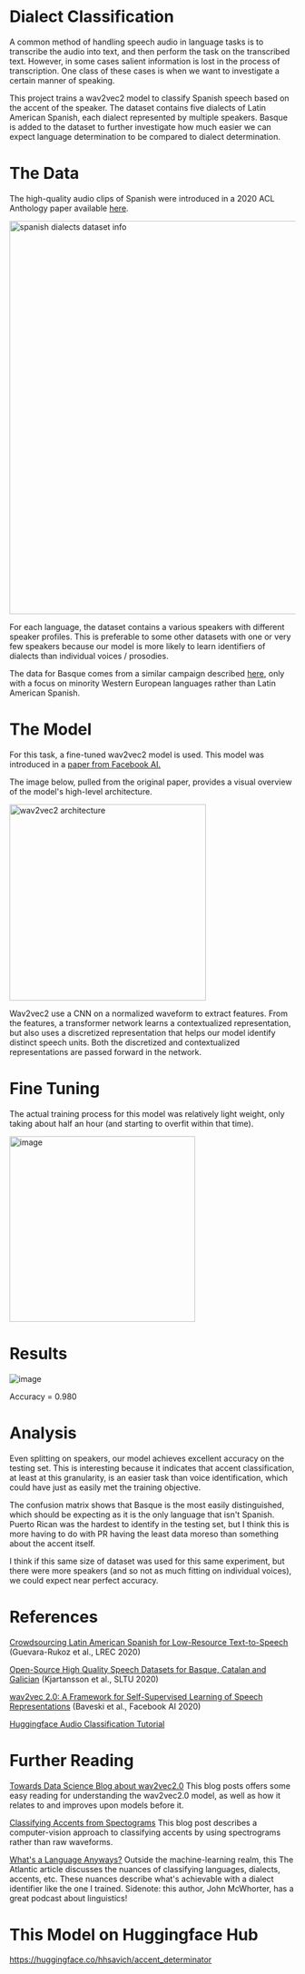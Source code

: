 # Dialect Classification

A common method of handling speech audio in language tasks is to transcribe the audio into text, and then perform the task on the transcribed text. However, in some cases salient information is lost in the process of transcription. One class of these cases is when we want to investigate a certain manner of speaking.

This project trains a wav2vec2 model to classify Spanish speech based on the accent of the speaker. The dataset contains five dialects of Latin American Spanish, each dialect represented by multiple speakers. Basque is added to the dataset to further investigate how much easier we can expect language determination to be compared to dialect determination.

# The Data

The high-quality audio clips of Spanish were introduced in a 2020 ACL Anthology paper available [here](https://aclanthology.org/2020.lrec-1.801/).

<img width="693" alt="spanish dialects dataset info" src="https://user-images.githubusercontent.com/46304188/204838210-5680d0cf-6e33-47c2-9cfc-88ecca5d7633.png">

For each language, the dataset contains a various speakers with different speaker profiles. This is preferable to some other datasets with one or very few speakers because our model is more likely to learn identifiers of dialects than individual voices / prosodies.

The data for Basque comes from a similar campaign described [here](https://aclanthology.org/2020.sltu-1.3/), only with a focus on minority Western European languages rather than Latin American Spanish.

# The Model

For this task, a fine-tuned wav2vec2 model is used. This model was introduced in a [paper from Facebook AI.](https://arxiv.org/abs/2006.11477)

The image below, pulled from the original paper, provides a visual overview of the model's high-level architecture.

<img width="346" alt="wav2vec2 architecture" src="https://user-images.githubusercontent.com/46304188/204836253-bf8a6445-cbcf-43c5-af8c-13b711e384bc.png">

Wav2vec2 use a CNN on a normalized waveform to extract features. From the features, a transformer network learns a contextualized representation, but also uses a discretized representation that helps our model identify distinct speech units. Both the discretized and contextualized representations are passed forward in the network.

# Fine Tuning

The actual training process for this model was relatively light weight, only taking about half an hour (and starting to overfit within that time).

<img width="327" alt="image" src="https://user-images.githubusercontent.com/46304188/204849159-683f5e9b-bafb-46bb-862b-33aad2971b03.png">

# Results

![image](https://user-images.githubusercontent.com/46304188/206084896-0de8f6a2-17ef-433b-be8f-0c106e74c058.png)

Accuracy = 0.980

# Analysis

Even splitting on speakers, our model achieves excellent accuracy on the testing set. This is interesting because it indicates that accent classification, at least at this granularity, is an easier task than voice identification, which could have just as easily met the training objective.

The confusion matrix shows that Basque is the most easily distinguished, which should be expecting as it is the only language that isn't Spanish. Puerto Rican was the hardest to identify in the testing set, but I think this is more having to do with PR having the least data moreso than something about the accent itself.

I think if this same size of dataset was used for this same experiment, but there were more speakers (and so not as much fitting on individual voices), we could expect near perfect accuracy.

# References

[Crowdsourcing Latin American Spanish for Low-Resource Text-to-Speech](https://aclanthology.org/2020.lrec-1.801) (Guevara-Rukoz et al., LREC 2020)

[Open-Source High Quality Speech Datasets for Basque, Catalan and Galician](https://aclanthology.org/2020.sltu-1.3) (Kjartansson et al., SLTU 2020)

[wav2vec 2.0: A Framework for Self-Supervised Learning of Speech Representations](https://arxiv.org/abs/2006.11477v3) (Baveski et al., Facebook AI 2020)

[Huggingface Audio Classification Tutorial](https://huggingface.co/docs/transformers/tasks/audio_classification)

# Further Reading

[Towards Data Science Blog about wav2vec2.0](https://towardsdatascience.com/wav2vec-2-0-a-framework-for-self-supervised-learning-of-speech-representations-7d3728688cae)
This blog posts offers some easy reading for understanding the wav2vec2.0 model, as well as how it relates to and improves upon models before it.

[Classifying Accents from Spectograms](https://medium.com/analytics-vidhya/using-machine-learning-to-identify-accents-in-spectrograms-of-speech-5db91c191b6b)
This blog post describes a computer-vision approach to classifying accents by using spectrograms rather than raw waveforms.

[What's a Language Anyways?](https://www.theatlantic.com/international/archive/2016/01/difference-between-language-dialect/424704/)
Outside the machine-learning realm, this The Atlantic article discusses the nuances of classifying languages, dialects, accents, etc. These nuances describe what's achievable with a dialect identifier like the one I trained. Sidenote: this author, John McWhorter, has a great podcast about linguistics!

# This Model on Huggingface Hub

https://huggingface.co/hhsavich/accent_determinator


